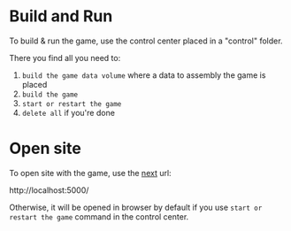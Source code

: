 # Build and Run

To build & run the game, use the control center placed in a "control" 
folder. 

There you find all you need to:
1. `build the game data volume` where a data to assembly the game is placed 
2. `build the game` 
3. `start or restart the game` 
4. `delete all` if you're done


# Open site

To open site with the game, use the [next](http://localhost:5000/) url:

http://localhost:5000/

Otherwise, it will be opened in browser by default if you use 
`start or restart the game` command in the control center.  






